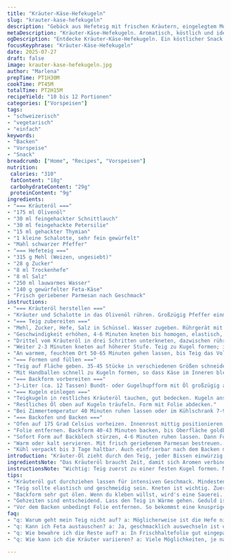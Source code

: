 ```yaml
---
title: "Kräuter-Käse-Hefekugeln"
slug: "krauter-kase-hefekugeln"
description: "Gebäck aus Hefeteig mit frischen Kräutern, eingelegtem Mozzarella und würzigem Parmesan. Die Teigkugeln werden in Kräuteröl getränkt, langsam gehen gelassen und dann gebacken bis goldbraun. Variante durch Ersatz von Mozzarella mit Feta und Knoblauch durch Schalotte, mit leicht verändertem Kräutermix. Locker, aromatisch, als Snack oder Vorspeise geeignet. Die Zubereitung umfasst mehrere Gehzeiten, mit optionalem Kühlen über Nacht zum besseren Geschmack. Einfaches Pulverkraftmehl, frische Kräuter, Olivenöl. Kein Ei, keine Nüsse. Kontrollierte Teigentwicklung und sorgfältige Ölzugabe wichtig für Textur und Aroma."
metaDescription: "Kräuter-Käse-Hefekugeln. Aromatisch, köstlich und ideal für jeden Anlass. Einfach im Rezept und viel Geschmack, perfekt für Gäste oder zum Snack."
ogDescription: "Entdecke Kräuter-Käse-Hefekugeln. Ein köstlicher Snack aus lockerem Hefeteig mit Feta und frischen Kräutern, ideal zum Teilen und Genießen."
focusKeyphrase: "Kräuter-Käse-Hefekugeln"
date: 2025-07-27
draft: false
image: krauter-kase-hefekugeln.jpg
author: "Marlena"
prepTime: PT1H30M
cookTime: PT45M
totalTime: PT2H15M
recipeYield: "10 bis 12 Portionen"
categories: ["Vorspeisen"]
tags:
- "schweizerisch"
- "vegetarisch"
- "einfach"
keywords:
- "Backen"
- "Vorspeise"
- "Snack"
breadcrumb: ["Home", "Recipes", "Vorspeisen"]
nutrition: 
 calories: "310"
 fatContent: "18g"
 carbohydrateContent: "29g"
 proteinContent: "9g"
ingredients:
- "=== Kräuteröl ==="
- "175 ml Olivenöl"
- "30 ml feingehackter Schnittlauch"
- "30 ml feingehackte Petersilie"
- "15 ml gehackter Thymian"
- "1 kleine Schalotte, sehr fein gewürfelt"
- "Mahl schwarzer Pfeffer"
- "=== Hefeteig ==="
- "315 g Mehl (Weizen, ungesiebt)"
- "28 g Zucker"
- "8 ml Trockenhefe"
- "8 ml Salz"
- "250 ml lauwarmes Wasser"
- "140 g gewürfelter Feta-Käse"
- "Frisch geriebener Parmesan nach Geschmack"
instructions:
- "=== Kräuteröl herstellen ==="
- "Kräuter und Schalotte in das Olivenöl rühren. Großzügig Pfeffer einmischen. Beiseitestellen, Aromen entfalten lassen."
- "=== Teig zubereiten ==="
- "Mehl, Zucker, Hefe, Salz in Schüssel. Wasser zugeben. Rührgerät mit Knethaken auf niedrigster Stufe starten, bis sich Teig bildet."
- "Geschwindigkeit erhöhen, 4-6 Minuten kneten bis homogen, elastisch, geschmeidig."
- "Drittel vom Kräuteröl in drei Schritten unterkneten, dazwischen rühren. Restliches Öl aufbewahren."
- "Weiter 2-3 Minuten kneten auf höherer Stufe. Teig zu Kugel formen; in geölte Schüssel legen. Abdecken mit Folie."
- "An warmem, feuchtem Ort 50-65 Minuten gehen lassen, bis Teig das Volumen verdoppelt."
- "=== Formen und füllen ==="
- "Teig auf Fläche geben. 35-45 Stücke in verschiedenen Größen schneiden. Je ein bis zwei kleine Feta-Würfel in jedes Stück drücken."
- "Mit Handballen schnell zu Kugeln formen, so dass Käse im Inneren bleibt, ohne zu viel zu kneten."
- "=== Backform vorbereiten ==="
- "3-Liter (ca. 12 Tassen) Bundt- oder Gugelhupfform mit Öl großzügig ausstreichen."
- "=== Kugeln einlegen ==="
- "Teigkugeln in restliches Kräuteröl tauchen, gut bedecken. Kugeln anschließend dicht in Backform setzen."
- "Restliches Öl oben auf Kugeln träufeln. Form mit Folie abdecken."
- "Bei Zimmertemperatur 40 Minuten ruhen lassen oder im Kühlschrank 7-9 Stunden, darf auch über Nacht stehen."
- "=== Backofen und Backen ==="
- "Ofen auf 175 Grad Celsius vorheizen. Innenrost mittig positionieren."
- "Folie entfernen. Backform 40-43 Minuten backen, bis Oberfläche goldbraun und durchgebacken."
- "Sofort Form auf Backblech stürzen, 4-6 Minuten ruhen lassen. Dann Form abnehmen."
- "Warm oder kalt servieren. Mit frisch geriebenem Parmesan bestreuen. Auf Servierteller anrichten."
- "Kühl verpackt bis 3 Tage haltbar. Auch einfrierbar nach dem Backen mit Frischhaltefolie."
introduction: "Kräuter-Öl zieht durch den Teig, jeder Bissen einwürzig. Mozzarella durch Feta ersetzt, schärfer, salziger. Schalotte statt Knoblauch, milder. Teig locker mit mehr Wasser als üblich für weichere Struktur. Viel Öl - eingerollte, getränkte Kugeln, durchzogen von Geschmack. Kurze Gehzeit, lange Ruhe aller Zutaten im eigenen Tempo. Backform gut eingefettet, damit nichts klebt. Backzeit angepasst an dunkle oder helle Formen, kleine Abweichungen machen Unterschied. Parmesan frisch gerieben darüber, würzt nach dem Backen. Schmeckt lauwarm oder kalt. Handlich, teilen einfach. Für Gäste, picknicken, Vorspeise. Ohne Eier, Nüsse. Klar und unkompliziert. Für Backanfänger leicht machbar, mit etwas Geduld."
ingredientsNote: "Das Kräuteröl braucht Zeit, damit sich Aromen verbinden. Je frischer die Kräuter, desto besser. Schnittlauch gibt Frische, Thymian herbe Noten, Schalotte milde Würze. Olivenöl schmeckt je nach Qualität unterschiedlich, nehmen Sie ein mildes bis mittelkräftiges Öl; wichtig für Geschmack und Struktur. Beim Mehl auf Qualität achten, kein starkes Ausbleichen, das beeinflusst Teigentwicklung. Zucker aktiviert Hefe, wichtig für Aufgehen. Hefe trocken oder frisch, etwas variieren. Wasser nicht zu heiß, sonst stirbt Hefe. Feta passt aromatisch besser als Mozzarella, cremiger und kräftiger. Parmesan wirklich frisch reiben, nicht fertig gekauft, gibt mehr Aroma. Salz und Fett kontrollieren Hebung, achten auf Gleichgewicht, da Käse salzig ist. Kräutermenge ebenfalls je nach Belieben, lieber zurückhaltend anfangs."
instructionsNote: "Wichtig: Teig zuerst zu einer festen Kugel formen. Mit langsamem Kneten entwickeln sich Gluten und Elastizität. Kräuteröl in mehreren Schritten einarbeiten, damit die Struktur nicht verloren geht. Nach dem ersten Gehen nicht überschlagen, sonst Luft raus. Kugeln formen zügig, nicht zu viel bearbeiten, damit der Käse innen bleibt. Kugeln im Kräuteröl wälzen, das sorgt für Feuchtigkeit und Aroma, gibt Farbe. Die Ruhezeit in der Form ist entscheidend für leichte Auflockerung, ob bei Zimmertemperatur oder im Kühlschrank. Längeres Kühlen verbessert Geschmack, verkürzt Backzeit. Backzeit abpassen je nach Ofentyp. Nach dem Backen sofort stürzen, sonst Schwitzen. Ruhen lassen, weniger heiß essen, sonst schmelzt Käse durch. Nach Belieben mit Parmesan bestreuen – wirkt als krönender Abschluss. Reste kühl lagern, lassen sich auch gut einfrieren."
tips:
- "Kräuteröl gut durchziehen lassen für intensiven Geschmack. Mindestens 30 Minuten vorher ansetzen. Frische Kräuter nutzen. Schnittlauch für Frische, Thymian bringt Tiefe. Petersilie gibt zusätzliche Aromen."
- "Teig sollte elastisch und geschmeidig sein. Kneten ist wichtig. Zuerst langsam starten, dann schneller. Achten auf Konsistenz. Du kannst immer etwas Wasser hinzufügen, wenn der Teig zu fest ist."
- "Backform sehr gut ölen. Wenn du kleben willst, wird's eine Sauerei. Ecken gründlich ölen. Briocheform funktioniert gut. Alternativen sind auch Gugelhupf-Formen, je nach Vorliebe."
- "Gehzeiten sind entscheidend. Lass den Teig in Wärme gehen. Geduld ist wichtig. Kühlen über Nacht verfeinert die Aromen. Kürzere Zeiten sind schnell, aber nicht optimal für den Geschmack."
- "Vor dem Backen unbedingt Folie entfernen. So bekommst eine knusprige Kruste. Teigkugeln nicht zu eng in die Form setzen. Dadurch verhindern, dass sie zusammenkleben. Parmesan erst nach dem Backen reiben."
faq:
- "q: Warum geht mein Teig nicht auf? a: Möglicherweise ist die Hefe nicht aktiv genug. Vielleicht altes Wasser oder die Temperatur war zu hoch. Hefe mag Wärme, aber keine Hitze. Mehl auch wichtig."
- "q: Kann ich Feta austauschen? a: Ja, geschmacklich auswechseln ist okay. Schafkäse oder Ziegenkäse sind Alternativen. Geht auch mit weniger Würze. Durch andere Kombinationen bekommt man zusätzliche Textur."
- "q: Wie bewahre ich die Reste auf? a: In Frischhaltefolie gut eingepackt halten bis zu drei Tage. Auch einfrieren ist möglich. Reste einfach so genießen, nochmal aufbacken für mehr Knusprigkeit."
- "q: Wie kann ich die Kräuter variieren? a: Viele Möglichkeiten, je nach Saison. Oregano oder Basilikum bringen andere Geschmäcker. Auch Schnittlauch ist eine gute Idee. Petersilie oder frischer Koriander dazugeben."

---
```

